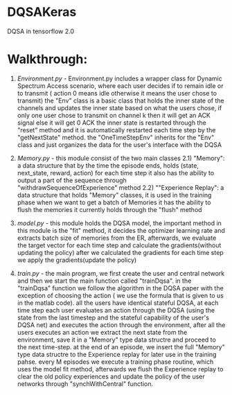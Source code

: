# DQSAKeras
DQSA in tensorflow 2.0

# Walkthrough:
1) *Environment.py* - Environment.py includes a wrapper class for Dynamic Spectrum Access scenario,
                   where each user decides if to remain idle or to transmit ( action 0 means idle otherwise it means the user chose to transmit)
                   the "Env" class is a basic class that holds the inner state of the channels and updates the inner state based on what the users chose, if only one user chose to transmit on channel k then it will get an ACK signal else it will get 0 ACK
                   the inner state is restarted through the "reset" method and it is automatically restarted each time step by the "getNextState" method.
                   the "OneTimeStepEnv" inherits for the "Env" class and just organizes the data for the user's interface with the DQSA
                   
2) *Memory.py* - this module consist of the two main classes
                  2.1) "Memory": a data structure that by the time the episode ends, holds (state, next_state, reward, action) for each time step
                                 it also has the ability to output a part of the sequence through "withdrawSequenceOfExperience" method 
                  2.2) ""Experience Replay": a data structure that holds "Memory" classes, it is used in the training phase when we want to get a batch of Memories
                                             it has the ability to flush the memories it currently holds through the "flush" method
3) *model.py* - this module holds the DQSA model, the important method in this module is the "fit" method, it decides the optimizer learning rate
                and extracts batch size of memories from the ER, afterwards, we evaluate the target vector for each time step and calculate the gradients(without updating the policy)
                after we calculated the gradients for each time step we apply the gradients(update the policy)
4) *train.py* - the main program, we first create the user and central network and then we start the main function called "trainDqsa".
                in the "trainDqsa" function we follow the algorithm in the DQSA paper with the exception of choosing the action ( we use the formula that is given to us in the matlab code).
                all the users have identical stateful DQSA, at each time step each user evaluates an action through the DQSA (using the state from the last timestep
                and the stateful capability of the user's DQSA net) and executes the action through the environment, after all the users executes an action we extract the next state from the 
                environment, save it in a "Memory" type data structre and proceed to the next time-step.
                at the end of an episode, we insert the full "Memory" type data structre to the Experience replay for later use in the training pahse.
                every M episodes we execute a training phase routine, which uses the model fit method, afterwards we flush the Experience replay
                to clear the old policy experiences and update the policy of the user networks through "synchWithCentral" function.
 
